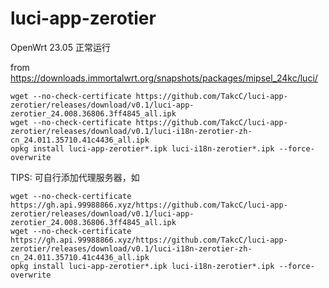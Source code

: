 # luci-app-zerotier

OpenWrt 23.05 正常运行

from https://downloads.immortalwrt.org/snapshots/packages/mipsel_24kc/luci/

```shell
wget --no-check-certificate https://github.com/TakcC/luci-app-zerotier/releases/download/v0.1/luci-app-zerotier_24.008.36806.3ff4845_all.ipk
wget --no-check-certificate https://github.com/TakcC/luci-app-zerotier/releases/download/v0.1/luci-i18n-zerotier-zh-cn_24.011.35710.41c4436_all.ipk
opkg install luci-app-zerotier*.ipk luci-i18n-zerotier*.ipk --force-overwrite
```


TIPS: 可自行添加代理服务器，如

```shell
wget --no-check-certificate https://gh.api.99988866.xyz/https://github.com/TakcC/luci-app-zerotier/releases/download/v0.1/luci-app-zerotier_24.008.36806.3ff4845_all.ipk
wget --no-check-certificate https://gh.api.99988866.xyz/https://github.com/TakcC/luci-app-zerotier/releases/download/v0.1/luci-i18n-zerotier-zh-cn_24.011.35710.41c4436_all.ipk
opkg install luci-app-zerotier*.ipk luci-i18n-zerotier*.ipk --force-overwrite
```
